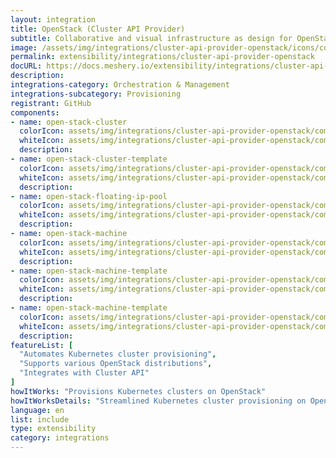 ```yaml
---
layout: integration
title: OpenStack (Cluster API Provider)
subtitle: Collaborative and visual infrastructure as design for OpenStack (Cluster API Provider)
image: /assets/img/integrations/cluster-api-provider-openstack/icons/color/cluster-api-provider-openstack-color.svg
permalink: extensibility/integrations/cluster-api-provider-openstack
docURL: https://docs.meshery.io/extensibility/integrations/cluster-api-provider-openstack
description: 
integrations-category: Orchestration & Management
integrations-subcategory: Provisioning
registrant: GitHub
components: 
- name: open-stack-cluster
  colorIcon: assets/img/integrations/cluster-api-provider-openstack/components/open-stack-cluster/icons/color/open-stack-cluster-color.svg
  whiteIcon: assets/img/integrations/cluster-api-provider-openstack/components/open-stack-cluster/icons/white/open-stack-cluster-white.svg
  description: 
- name: open-stack-cluster-template
  colorIcon: assets/img/integrations/cluster-api-provider-openstack/components/open-stack-cluster-template/icons/color/open-stack-cluster-template-color.svg
  whiteIcon: assets/img/integrations/cluster-api-provider-openstack/components/open-stack-cluster-template/icons/white/open-stack-cluster-template-white.svg
  description: 
- name: open-stack-floating-ip-pool
  colorIcon: assets/img/integrations/cluster-api-provider-openstack/components/open-stack-floating-ip-pool/icons/color/open-stack-floating-ip-pool-color.svg
  whiteIcon: assets/img/integrations/cluster-api-provider-openstack/components/open-stack-floating-ip-pool/icons/white/open-stack-floating-ip-pool-white.svg
  description: 
- name: open-stack-machine
  colorIcon: assets/img/integrations/cluster-api-provider-openstack/components/open-stack-machine/icons/color/open-stack-machine-color.svg
  whiteIcon: assets/img/integrations/cluster-api-provider-openstack/components/open-stack-machine/icons/white/open-stack-machine-white.svg
  description: 
- name: open-stack-machine-template
  colorIcon: assets/img/integrations/cluster-api-provider-openstack/components/open-stack-machine-template/icons/color/open-stack-machine-template-color.svg
  whiteIcon: assets/img/integrations/cluster-api-provider-openstack/components/open-stack-machine-template/icons/white/open-stack-machine-template-white.svg
  description: 
- name: open-stack-machine-template
  colorIcon: assets/img/integrations/cluster-api-provider-openstack/components/open-stack-machine-template/icons/color/open-stack-machine-template-color.svg
  whiteIcon: assets/img/integrations/cluster-api-provider-openstack/components/open-stack-machine-template/icons/white/open-stack-machine-template-white.svg
  description: 
featureList: [
  "Automates Kubernetes cluster provisioning",
  "Supports various OpenStack distributions",
  "Integrates with Cluster API"
]
howItWorks: "Provisions Kubernetes clusters on OpenStack"
howItWorksDetails: "Streamlined Kubernetes cluster provisioning on OpenStack"
language: en
list: include
type: extensibility
category: integrations
---
```

